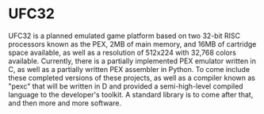 # UFC32
UFC32 is a planned emulated game platform based on two 32-bit RISC processors known as the PEX, 2MB of main memory, and 16MB of cartridge space available, as well as a resolution of 512x224 with 32,768 colors available. Currently, there is a partially implemented PEX emulator written in C, as well as a partially written PEX assembler in Python. To come include these completed versions of these projects, as well as a compiler known as "pexc" that will be written in D and provided a semi-high-level compiled language to the developer's toolkit. A standard library is to come after that, and then more and more software.
